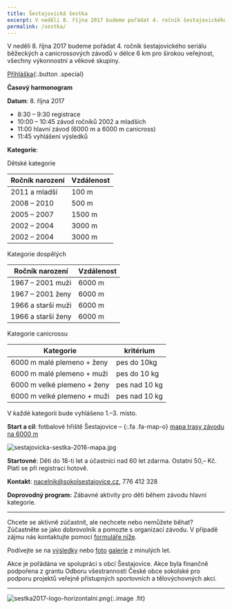 ```yaml
---
title: Šestajovická šestka
excerpt: V neděli 8. října 2017 budeme pořádat 4. ročník šestajovického seriálu běžeckých a canicrossových závodů v délce 6 km pro širokou veřejnost, všechny výkonnostní a věkové skupiny.
permalink: /sestka/
---
```


V neděli 8. října 2017 budeme pořádat 4. ročník šestajovického seriálu běžeckých a canicrossových závodů v délce 6 km pro širokou veřejnost, všechny výkonnostní a věkové skupiny.

[Přihláška](http://sestka.tuzme.se){:.button .special}

**Časový harmonogram**

**Datum**: 8. října 2017

* 8:30 – 9:30 registrace
* 10:00 – 10:45 závod ročníků 2002 a mladších
* 11:00 hlavní závod (6000 m a 6000 m canicross)
* 11:45 vyhlášení výsledků

**Kategorie**:

Dětské kategorie

| Ročník narození | Vzdálenost |
|-----------------|------------|
| 2011 a mladší   | 100 m      |
| 2008 – 2010     | 500 m      |
| 2005 – 2007     | 1500 m     |
| 2002 – 2004     | 3000 m     |
| 2002 – 2004     | 3000 m     |

Kategorie dospělých

|  Ročník narození   | Vzdálenost |
|--------------------|------------|
| 1967 – 2001 muži   | 6000 m     |
| 1967 – 2001 ženy   | 6000 m     |
| 1966 a starší muži | 6000 m     |
| 1966 a starší ženy | 6000 m     |

Kategorie canicrossu

|          Kategorie          |   kritérium   |
|-----------------------------|---------------|
| 6000 m malé plemeno + ženy  | pes do 10kg   |
| 6000 m malé plemeno + muži  | pes do 10 kg  |
| 6000 m velké plemeno + ženy | pes nad 10 kg |
| 6000 m velké plemeno + muži | pes nad 10 kg |

V každé kategorii bude vyhlášeno 1.–3. místo.


**Start a cíl**: fotbalové hřiště Šestajovice – [](https://mapy.cz/s/17ZQ1){:.fa .fa-map-o} [mapa trasy závodu na 6000 m](https://mapy.cz/s/17ZQ1)


![sestajovicka-sestka-2016-mapa.jpg](http://sokolsestajovice.cz/images/sestajovicka-sestka-2016-mapa.jpg "Mapa trasy závodu na 6000 m")

**Startovné**: Děti do 18-ti let a účastníci nad 60 let zdarma. Ostatní 50,– Kč. Platí se při registraci hotově.

**Kontakt**: nacelnik@sokolsestajovice.cz, 776 412 328

**Doprovodný program:** Zábavné aktivity pro děti během závodu hlavní kategorie.

---

Chcete se aktivně zúčastnit, ale nechcete nebo nemůžete běhat? Zúčastněte se jako dobrovolník a pomozte s organizací závodu. V případě zájmu nás kontaktujte pomocí [formuláře níže](#f).

Podívejte se na [výsledky](https://airtable.com/shr87059aLyUBQluR) nebo [foto](http://www.rajce.net/a12031180/) [galerie](http://www.rajce.net/a13364942) z minulých let.

Akce je pořádána ve spolupráci s obcí Šestajovice. Akce byla finančně podpořena z grantu Odboru všestrannosti České obce sokolské pro podporu projektů veřejně přístupných sportovních a tělovýchovných akcí.

---

![sestka2017-logo-horizontalni.png]({{relative}}/images/sestka2017-logo-horizontalni.png){:.image .fit}